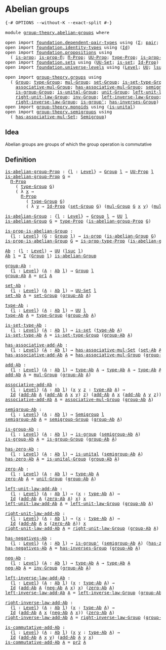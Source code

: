 # Abelian groups

<pre class="Agda"><a id="27" class="Symbol">{-#</a> <a id="31" class="Keyword">OPTIONS</a> <a id="39" class="Pragma">--without-K</a> <a id="51" class="Pragma">--exact-split</a> <a id="65" class="Symbol">#-}</a>

<a id="70" class="Keyword">module</a> <a id="77" href="group-theory.abelian-groups.html" class="Module">group-theory.abelian-groups</a> <a id="105" class="Keyword">where</a>

<a id="112" class="Keyword">open</a> <a id="117" class="Keyword">import</a> <a id="124" href="foundation.dependent-pair-types.html" class="Module">foundation.dependent-pair-types</a> <a id="156" class="Keyword">using</a> <a id="162" class="Symbol">(</a><a id="163" href="foundation-core.dependent-pair-types.html#502" class="Record">Σ</a><a id="164" class="Symbol">;</a> <a id="166" href="foundation-core.dependent-pair-types.html#575" class="InductiveConstructor">pair</a><a id="170" class="Symbol">;</a> <a id="172" href="foundation-core.dependent-pair-types.html#592" class="Field">pr1</a><a id="175" class="Symbol">;</a> <a id="177" href="foundation-core.dependent-pair-types.html#604" class="Field">pr2</a><a id="180" class="Symbol">)</a>
<a id="182" class="Keyword">open</a> <a id="187" class="Keyword">import</a> <a id="194" href="foundation.identity-types.html" class="Module">foundation.identity-types</a> <a id="220" class="Keyword">using</a> <a id="226" class="Symbol">(</a><a id="227" href="foundation-core.identity-types.html#641" class="Datatype">Id</a><a id="229" class="Symbol">)</a>
<a id="231" class="Keyword">open</a> <a id="236" class="Keyword">import</a> <a id="243" href="foundation.propositions.html" class="Module">foundation.propositions</a> <a id="267" class="Keyword">using</a>
  <a id="275" class="Symbol">(</a> <a id="277" href="foundation-core.propositions.html#1246" class="Function">is-prop</a><a id="284" class="Symbol">;</a> <a id="286" href="foundation.propositions.html#1492" class="Function">is-prop-Π</a><a id="295" class="Symbol">;</a> <a id="297" href="foundation.propositions.html#1941" class="Function">Π-Prop</a><a id="303" class="Symbol">;</a> <a id="305" href="foundation-core.propositions.html#1322" class="Function">UU-Prop</a><a id="312" class="Symbol">;</a> <a id="314" href="foundation-core.propositions.html#1424" class="Function">type-Prop</a><a id="323" class="Symbol">;</a> <a id="325" href="foundation-core.propositions.html#1491" class="Function">is-prop-type-Prop</a><a id="342" class="Symbol">)</a>
<a id="344" class="Keyword">open</a> <a id="349" class="Keyword">import</a> <a id="356" href="foundation.sets.html" class="Module">foundation.sets</a> <a id="372" class="Keyword">using</a> <a id="378" class="Symbol">(</a><a id="379" href="foundation-core.sets.html#1177" class="Function">UU-Set</a><a id="385" class="Symbol">;</a> <a id="387" href="foundation-core.sets.html#1099" class="Function">is-set</a><a id="393" class="Symbol">;</a> <a id="395" href="foundation-core.sets.html#1407" class="Function">Id-Prop</a><a id="402" class="Symbol">)</a>
<a id="404" class="Keyword">open</a> <a id="409" class="Keyword">import</a> <a id="416" href="foundation.universe-levels.html" class="Module">foundation.universe-levels</a> <a id="443" class="Keyword">using</a> <a id="449" class="Symbol">(</a><a id="450" href="Agda.Primitive.html#597" class="Postulate">Level</a><a id="455" class="Symbol">;</a> <a id="457" href="foundation-core.universe-levels.html#222" class="Primitive">UU</a><a id="459" class="Symbol">;</a> <a id="461" href="Agda.Primitive.html#780" class="Primitive">lsuc</a><a id="465" class="Symbol">)</a>

<a id="468" class="Keyword">open</a> <a id="473" class="Keyword">import</a> <a id="480" href="group-theory.groups.html" class="Module">group-theory.groups</a> <a id="500" class="Keyword">using</a>
  <a id="508" class="Symbol">(</a> <a id="510" href="group-theory.groups.html#1961" class="Function">Group</a><a id="515" class="Symbol">;</a> <a id="517" href="group-theory.groups.html#2204" class="Function">type-Group</a><a id="527" class="Symbol">;</a> <a id="529" href="group-theory.groups.html#2449" class="Function">mul-Group</a><a id="538" class="Symbol">;</a> <a id="540" href="group-theory.groups.html#2144" class="Function">set-Group</a><a id="549" class="Symbol">;</a> <a id="551" href="group-theory.groups.html#2256" class="Function">is-set-type-Group</a><a id="568" class="Symbol">;</a>
    <a id="574" href="group-theory.groups.html#2798" class="Function">associative-mul-Group</a><a id="595" class="Symbol">;</a> <a id="597" href="group-theory.groups.html#2335" class="Function">has-associative-mul-Group</a><a id="622" class="Symbol">;</a> <a id="624" href="group-theory.groups.html#2083" class="Function">semigroup-Group</a><a id="639" class="Symbol">;</a> <a id="641" href="group-theory.groups.html#1829" class="Function">is-group</a><a id="649" class="Symbol">;</a>
    <a id="655" href="group-theory.groups.html#2979" class="Function">is-group-Group</a><a id="669" class="Symbol">;</a> <a id="671" href="group-theory.groups.html#3051" class="Function">is-unital-Group</a><a id="686" class="Symbol">;</a> <a id="688" href="group-theory.groups.html#3240" class="Function">unit-Group</a><a id="698" class="Symbol">;</a> <a id="700" href="group-theory.groups.html#3304" class="Function">left-unit-law-Group</a><a id="719" class="Symbol">;</a>
    <a id="725" href="group-theory.groups.html#3434" class="Function">right-unit-law-Group</a><a id="745" class="Symbol">;</a> <a id="747" href="group-theory.groups.html#3676" class="Function">inv-Group</a><a id="756" class="Symbol">;</a> <a id="758" href="group-theory.groups.html#3754" class="Function">left-inverse-law-Group</a><a id="780" class="Symbol">;</a>
    <a id="786" href="group-theory.groups.html#3905" class="Function">right-inverse-law-Group</a><a id="809" class="Symbol">;</a> <a id="811" href="group-theory.groups.html#1501" class="Function">is-group&#39;</a><a id="820" class="Symbol">;</a> <a id="822" href="group-theory.groups.html#3566" class="Function">has-inverses-Group</a><a id="840" class="Symbol">)</a>
<a id="842" class="Keyword">open</a> <a id="847" class="Keyword">import</a> <a id="854" href="group-theory.monoids.html" class="Module">group-theory.monoids</a> <a id="875" class="Keyword">using</a> <a id="881" class="Symbol">(</a><a id="882" href="group-theory.monoids.html#825" class="Function">is-unital</a><a id="891" class="Symbol">)</a>
<a id="893" class="Keyword">open</a> <a id="898" class="Keyword">import</a> <a id="905" href="group-theory.semigroups.html" class="Module">group-theory.semigroups</a> <a id="929" class="Keyword">using</a>
  <a id="937" class="Symbol">(</a> <a id="939" href="group-theory.semigroups.html#611" class="Function">has-associative-mul-Set</a><a id="962" class="Symbol">;</a> <a id="964" href="group-theory.semigroups.html#737" class="Function">Semigroup</a><a id="973" class="Symbol">)</a>
</pre>
## Idea

Abelian groups are groups of which the group operation is commutative

## Definition

<pre class="Agda"><a id="is-abelian-group-Prop"></a><a id="1083" href="group-theory.abelian-groups.html#1083" class="Function">is-abelian-group-Prop</a> <a id="1105" class="Symbol">:</a> <a id="1107" class="Symbol">{</a><a id="1108" href="group-theory.abelian-groups.html#1108" class="Bound">l</a> <a id="1110" class="Symbol">:</a> <a id="1112" href="Agda.Primitive.html#597" class="Postulate">Level</a><a id="1117" class="Symbol">}</a> <a id="1119" class="Symbol">→</a> <a id="1121" href="group-theory.groups.html#1961" class="Function">Group</a> <a id="1127" href="group-theory.abelian-groups.html#1108" class="Bound">l</a> <a id="1129" class="Symbol">→</a> <a id="1131" href="foundation-core.propositions.html#1322" class="Function">UU-Prop</a> <a id="1139" href="group-theory.abelian-groups.html#1108" class="Bound">l</a>
<a id="1141" href="group-theory.abelian-groups.html#1083" class="Function">is-abelian-group-Prop</a> <a id="1163" href="group-theory.abelian-groups.html#1163" class="Bound">G</a> <a id="1165" class="Symbol">=</a>
  <a id="1169" href="foundation.propositions.html#1941" class="Function">Π-Prop</a>
    <a id="1180" class="Symbol">(</a> <a id="1182" href="group-theory.groups.html#2204" class="Function">type-Group</a> <a id="1193" href="group-theory.abelian-groups.html#1163" class="Bound">G</a><a id="1194" class="Symbol">)</a>
    <a id="1200" class="Symbol">(</a> <a id="1202" class="Symbol">λ</a> <a id="1204" href="group-theory.abelian-groups.html#1204" class="Bound">x</a> <a id="1206" class="Symbol">→</a>
      <a id="1214" href="foundation.propositions.html#1941" class="Function">Π-Prop</a>
        <a id="1229" class="Symbol">(</a> <a id="1231" href="group-theory.groups.html#2204" class="Function">type-Group</a> <a id="1242" href="group-theory.abelian-groups.html#1163" class="Bound">G</a><a id="1243" class="Symbol">)</a>
        <a id="1253" class="Symbol">(</a> <a id="1255" class="Symbol">λ</a> <a id="1257" href="group-theory.abelian-groups.html#1257" class="Bound">y</a> <a id="1259" class="Symbol">→</a> <a id="1261" href="foundation-core.sets.html#1407" class="Function">Id-Prop</a> <a id="1269" class="Symbol">(</a><a id="1270" href="group-theory.groups.html#2144" class="Function">set-Group</a> <a id="1280" href="group-theory.abelian-groups.html#1163" class="Bound">G</a><a id="1281" class="Symbol">)</a> <a id="1283" class="Symbol">(</a><a id="1284" href="group-theory.groups.html#2449" class="Function">mul-Group</a> <a id="1294" href="group-theory.abelian-groups.html#1163" class="Bound">G</a> <a id="1296" href="group-theory.abelian-groups.html#1204" class="Bound">x</a> <a id="1298" href="group-theory.abelian-groups.html#1257" class="Bound">y</a><a id="1299" class="Symbol">)</a> <a id="1301" class="Symbol">(</a><a id="1302" href="group-theory.groups.html#2449" class="Function">mul-Group</a> <a id="1312" href="group-theory.abelian-groups.html#1163" class="Bound">G</a> <a id="1314" href="group-theory.abelian-groups.html#1257" class="Bound">y</a> <a id="1316" href="group-theory.abelian-groups.html#1204" class="Bound">x</a><a id="1317" class="Symbol">)))</a>

<a id="is-abelian-Group"></a><a id="1322" href="group-theory.abelian-groups.html#1322" class="Function">is-abelian-Group</a> <a id="1339" class="Symbol">:</a> <a id="1341" class="Symbol">{</a><a id="1342" href="group-theory.abelian-groups.html#1342" class="Bound">l</a> <a id="1344" class="Symbol">:</a> <a id="1346" href="Agda.Primitive.html#597" class="Postulate">Level</a><a id="1351" class="Symbol">}</a> <a id="1353" class="Symbol">→</a> <a id="1355" href="group-theory.groups.html#1961" class="Function">Group</a> <a id="1361" href="group-theory.abelian-groups.html#1342" class="Bound">l</a> <a id="1363" class="Symbol">→</a> <a id="1365" href="foundation-core.universe-levels.html#222" class="Primitive">UU</a> <a id="1368" href="group-theory.abelian-groups.html#1342" class="Bound">l</a>
<a id="1370" href="group-theory.abelian-groups.html#1322" class="Function">is-abelian-Group</a> <a id="1387" href="group-theory.abelian-groups.html#1387" class="Bound">G</a> <a id="1389" class="Symbol">=</a> <a id="1391" href="foundation-core.propositions.html#1424" class="Function">type-Prop</a> <a id="1401" class="Symbol">(</a><a id="1402" href="group-theory.abelian-groups.html#1083" class="Function">is-abelian-group-Prop</a> <a id="1424" href="group-theory.abelian-groups.html#1387" class="Bound">G</a><a id="1425" class="Symbol">)</a>

<a id="is-prop-is-abelian-Group"></a><a id="1428" href="group-theory.abelian-groups.html#1428" class="Function">is-prop-is-abelian-Group</a> <a id="1453" class="Symbol">:</a>
  <a id="1457" class="Symbol">{</a><a id="1458" href="group-theory.abelian-groups.html#1458" class="Bound">l</a> <a id="1460" class="Symbol">:</a> <a id="1462" href="Agda.Primitive.html#597" class="Postulate">Level</a><a id="1467" class="Symbol">}</a> <a id="1469" class="Symbol">(</a><a id="1470" href="group-theory.abelian-groups.html#1470" class="Bound">G</a> <a id="1472" class="Symbol">:</a> <a id="1474" href="group-theory.groups.html#1961" class="Function">Group</a> <a id="1480" href="group-theory.abelian-groups.html#1458" class="Bound">l</a><a id="1481" class="Symbol">)</a> <a id="1483" class="Symbol">→</a> <a id="1485" href="foundation-core.propositions.html#1246" class="Function">is-prop</a> <a id="1493" class="Symbol">(</a><a id="1494" href="group-theory.abelian-groups.html#1322" class="Function">is-abelian-Group</a> <a id="1511" href="group-theory.abelian-groups.html#1470" class="Bound">G</a><a id="1512" class="Symbol">)</a>
<a id="1514" href="group-theory.abelian-groups.html#1428" class="Function">is-prop-is-abelian-Group</a> <a id="1539" href="group-theory.abelian-groups.html#1539" class="Bound">G</a> <a id="1541" class="Symbol">=</a> <a id="1543" href="foundation-core.propositions.html#1491" class="Function">is-prop-type-Prop</a> <a id="1561" class="Symbol">(</a><a id="1562" href="group-theory.abelian-groups.html#1083" class="Function">is-abelian-group-Prop</a> <a id="1584" href="group-theory.abelian-groups.html#1539" class="Bound">G</a><a id="1585" class="Symbol">)</a>

<a id="Ab"></a><a id="1588" href="group-theory.abelian-groups.html#1588" class="Function">Ab</a> <a id="1591" class="Symbol">:</a> <a id="1593" class="Symbol">(</a><a id="1594" href="group-theory.abelian-groups.html#1594" class="Bound">l</a> <a id="1596" class="Symbol">:</a> <a id="1598" href="Agda.Primitive.html#597" class="Postulate">Level</a><a id="1603" class="Symbol">)</a> <a id="1605" class="Symbol">→</a> <a id="1607" href="foundation-core.universe-levels.html#222" class="Primitive">UU</a> <a id="1610" class="Symbol">(</a><a id="1611" href="Agda.Primitive.html#780" class="Primitive">lsuc</a> <a id="1616" href="group-theory.abelian-groups.html#1594" class="Bound">l</a><a id="1617" class="Symbol">)</a>
<a id="1619" href="group-theory.abelian-groups.html#1588" class="Function">Ab</a> <a id="1622" href="group-theory.abelian-groups.html#1622" class="Bound">l</a> <a id="1624" class="Symbol">=</a> <a id="1626" href="foundation-core.dependent-pair-types.html#502" class="Record">Σ</a> <a id="1628" class="Symbol">(</a><a id="1629" href="group-theory.groups.html#1961" class="Function">Group</a> <a id="1635" href="group-theory.abelian-groups.html#1622" class="Bound">l</a><a id="1636" class="Symbol">)</a> <a id="1638" href="group-theory.abelian-groups.html#1322" class="Function">is-abelian-Group</a>

<a id="group-Ab"></a><a id="1656" href="group-theory.abelian-groups.html#1656" class="Function">group-Ab</a> <a id="1665" class="Symbol">:</a>
  <a id="1669" class="Symbol">{</a><a id="1670" href="group-theory.abelian-groups.html#1670" class="Bound">l</a> <a id="1672" class="Symbol">:</a> <a id="1674" href="Agda.Primitive.html#597" class="Postulate">Level</a><a id="1679" class="Symbol">}</a> <a id="1681" class="Symbol">(</a><a id="1682" href="group-theory.abelian-groups.html#1682" class="Bound">A</a> <a id="1684" class="Symbol">:</a> <a id="1686" href="group-theory.abelian-groups.html#1588" class="Function">Ab</a> <a id="1689" href="group-theory.abelian-groups.html#1670" class="Bound">l</a><a id="1690" class="Symbol">)</a> <a id="1692" class="Symbol">→</a> <a id="1694" href="group-theory.groups.html#1961" class="Function">Group</a> <a id="1700" href="group-theory.abelian-groups.html#1670" class="Bound">l</a>
<a id="1702" href="group-theory.abelian-groups.html#1656" class="Function">group-Ab</a> <a id="1711" href="group-theory.abelian-groups.html#1711" class="Bound">A</a> <a id="1713" class="Symbol">=</a> <a id="1715" href="foundation-core.dependent-pair-types.html#592" class="Field">pr1</a> <a id="1719" href="group-theory.abelian-groups.html#1711" class="Bound">A</a>

<a id="set-Ab"></a><a id="1722" href="group-theory.abelian-groups.html#1722" class="Function">set-Ab</a> <a id="1729" class="Symbol">:</a>
  <a id="1733" class="Symbol">{</a><a id="1734" href="group-theory.abelian-groups.html#1734" class="Bound">l</a> <a id="1736" class="Symbol">:</a> <a id="1738" href="Agda.Primitive.html#597" class="Postulate">Level</a><a id="1743" class="Symbol">}</a> <a id="1745" class="Symbol">(</a><a id="1746" href="group-theory.abelian-groups.html#1746" class="Bound">A</a> <a id="1748" class="Symbol">:</a> <a id="1750" href="group-theory.abelian-groups.html#1588" class="Function">Ab</a> <a id="1753" href="group-theory.abelian-groups.html#1734" class="Bound">l</a><a id="1754" class="Symbol">)</a> <a id="1756" class="Symbol">→</a> <a id="1758" href="foundation-core.sets.html#1177" class="Function">UU-Set</a> <a id="1765" href="group-theory.abelian-groups.html#1734" class="Bound">l</a>
<a id="1767" href="group-theory.abelian-groups.html#1722" class="Function">set-Ab</a> <a id="1774" href="group-theory.abelian-groups.html#1774" class="Bound">A</a> <a id="1776" class="Symbol">=</a> <a id="1778" href="group-theory.groups.html#2144" class="Function">set-Group</a> <a id="1788" class="Symbol">(</a><a id="1789" href="group-theory.abelian-groups.html#1656" class="Function">group-Ab</a> <a id="1798" href="group-theory.abelian-groups.html#1774" class="Bound">A</a><a id="1799" class="Symbol">)</a>

<a id="type-Ab"></a><a id="1802" href="group-theory.abelian-groups.html#1802" class="Function">type-Ab</a> <a id="1810" class="Symbol">:</a>
  <a id="1814" class="Symbol">{</a><a id="1815" href="group-theory.abelian-groups.html#1815" class="Bound">l</a> <a id="1817" class="Symbol">:</a> <a id="1819" href="Agda.Primitive.html#597" class="Postulate">Level</a><a id="1824" class="Symbol">}</a> <a id="1826" class="Symbol">(</a><a id="1827" href="group-theory.abelian-groups.html#1827" class="Bound">A</a> <a id="1829" class="Symbol">:</a> <a id="1831" href="group-theory.abelian-groups.html#1588" class="Function">Ab</a> <a id="1834" href="group-theory.abelian-groups.html#1815" class="Bound">l</a><a id="1835" class="Symbol">)</a> <a id="1837" class="Symbol">→</a> <a id="1839" href="foundation-core.universe-levels.html#222" class="Primitive">UU</a> <a id="1842" href="group-theory.abelian-groups.html#1815" class="Bound">l</a>
<a id="1844" href="group-theory.abelian-groups.html#1802" class="Function">type-Ab</a> <a id="1852" href="group-theory.abelian-groups.html#1852" class="Bound">A</a> <a id="1854" class="Symbol">=</a> <a id="1856" href="group-theory.groups.html#2204" class="Function">type-Group</a> <a id="1867" class="Symbol">(</a><a id="1868" href="group-theory.abelian-groups.html#1656" class="Function">group-Ab</a> <a id="1877" href="group-theory.abelian-groups.html#1852" class="Bound">A</a><a id="1878" class="Symbol">)</a>

<a id="is-set-type-Ab"></a><a id="1881" href="group-theory.abelian-groups.html#1881" class="Function">is-set-type-Ab</a> <a id="1896" class="Symbol">:</a>
  <a id="1900" class="Symbol">{</a><a id="1901" href="group-theory.abelian-groups.html#1901" class="Bound">l</a> <a id="1903" class="Symbol">:</a> <a id="1905" href="Agda.Primitive.html#597" class="Postulate">Level</a><a id="1910" class="Symbol">}</a> <a id="1912" class="Symbol">(</a><a id="1913" href="group-theory.abelian-groups.html#1913" class="Bound">A</a> <a id="1915" class="Symbol">:</a> <a id="1917" href="group-theory.abelian-groups.html#1588" class="Function">Ab</a> <a id="1920" href="group-theory.abelian-groups.html#1901" class="Bound">l</a><a id="1921" class="Symbol">)</a> <a id="1923" class="Symbol">→</a> <a id="1925" href="foundation-core.sets.html#1099" class="Function">is-set</a> <a id="1932" class="Symbol">(</a><a id="1933" href="group-theory.abelian-groups.html#1802" class="Function">type-Ab</a> <a id="1941" href="group-theory.abelian-groups.html#1913" class="Bound">A</a><a id="1942" class="Symbol">)</a>
<a id="1944" href="group-theory.abelian-groups.html#1881" class="Function">is-set-type-Ab</a> <a id="1959" href="group-theory.abelian-groups.html#1959" class="Bound">A</a> <a id="1961" class="Symbol">=</a> <a id="1963" href="group-theory.groups.html#2256" class="Function">is-set-type-Group</a> <a id="1981" class="Symbol">(</a><a id="1982" href="group-theory.abelian-groups.html#1656" class="Function">group-Ab</a> <a id="1991" href="group-theory.abelian-groups.html#1959" class="Bound">A</a><a id="1992" class="Symbol">)</a>

<a id="has-associative-add-Ab"></a><a id="1995" href="group-theory.abelian-groups.html#1995" class="Function">has-associative-add-Ab</a> <a id="2018" class="Symbol">:</a>
  <a id="2022" class="Symbol">{</a><a id="2023" href="group-theory.abelian-groups.html#2023" class="Bound">l</a> <a id="2025" class="Symbol">:</a> <a id="2027" href="Agda.Primitive.html#597" class="Postulate">Level</a><a id="2032" class="Symbol">}</a> <a id="2034" class="Symbol">(</a><a id="2035" href="group-theory.abelian-groups.html#2035" class="Bound">A</a> <a id="2037" class="Symbol">:</a> <a id="2039" href="group-theory.abelian-groups.html#1588" class="Function">Ab</a> <a id="2042" href="group-theory.abelian-groups.html#2023" class="Bound">l</a><a id="2043" class="Symbol">)</a> <a id="2045" class="Symbol">→</a> <a id="2047" href="group-theory.semigroups.html#611" class="Function">has-associative-mul-Set</a> <a id="2071" class="Symbol">(</a><a id="2072" href="group-theory.abelian-groups.html#1722" class="Function">set-Ab</a> <a id="2079" href="group-theory.abelian-groups.html#2035" class="Bound">A</a><a id="2080" class="Symbol">)</a>
<a id="2082" href="group-theory.abelian-groups.html#1995" class="Function">has-associative-add-Ab</a> <a id="2105" href="group-theory.abelian-groups.html#2105" class="Bound">A</a> <a id="2107" class="Symbol">=</a> <a id="2109" href="group-theory.groups.html#2335" class="Function">has-associative-mul-Group</a> <a id="2135" class="Symbol">(</a><a id="2136" href="group-theory.abelian-groups.html#1656" class="Function">group-Ab</a> <a id="2145" href="group-theory.abelian-groups.html#2105" class="Bound">A</a><a id="2146" class="Symbol">)</a>

<a id="add-Ab"></a><a id="2149" href="group-theory.abelian-groups.html#2149" class="Function">add-Ab</a> <a id="2156" class="Symbol">:</a>
  <a id="2160" class="Symbol">{</a><a id="2161" href="group-theory.abelian-groups.html#2161" class="Bound">l</a> <a id="2163" class="Symbol">:</a> <a id="2165" href="Agda.Primitive.html#597" class="Postulate">Level</a><a id="2170" class="Symbol">}</a> <a id="2172" class="Symbol">(</a><a id="2173" href="group-theory.abelian-groups.html#2173" class="Bound">A</a> <a id="2175" class="Symbol">:</a> <a id="2177" href="group-theory.abelian-groups.html#1588" class="Function">Ab</a> <a id="2180" href="group-theory.abelian-groups.html#2161" class="Bound">l</a><a id="2181" class="Symbol">)</a> <a id="2183" class="Symbol">→</a> <a id="2185" href="group-theory.abelian-groups.html#1802" class="Function">type-Ab</a> <a id="2193" href="group-theory.abelian-groups.html#2173" class="Bound">A</a> <a id="2195" class="Symbol">→</a> <a id="2197" href="group-theory.abelian-groups.html#1802" class="Function">type-Ab</a> <a id="2205" href="group-theory.abelian-groups.html#2173" class="Bound">A</a> <a id="2207" class="Symbol">→</a> <a id="2209" href="group-theory.abelian-groups.html#1802" class="Function">type-Ab</a> <a id="2217" href="group-theory.abelian-groups.html#2173" class="Bound">A</a>
<a id="2219" href="group-theory.abelian-groups.html#2149" class="Function">add-Ab</a> <a id="2226" href="group-theory.abelian-groups.html#2226" class="Bound">A</a> <a id="2228" class="Symbol">=</a> <a id="2230" href="group-theory.groups.html#2449" class="Function">mul-Group</a> <a id="2240" class="Symbol">(</a><a id="2241" href="group-theory.abelian-groups.html#1656" class="Function">group-Ab</a> <a id="2250" href="group-theory.abelian-groups.html#2226" class="Bound">A</a><a id="2251" class="Symbol">)</a>

<a id="associative-add-Ab"></a><a id="2254" href="group-theory.abelian-groups.html#2254" class="Function">associative-add-Ab</a> <a id="2273" class="Symbol">:</a>
  <a id="2277" class="Symbol">{</a><a id="2278" href="group-theory.abelian-groups.html#2278" class="Bound">l</a> <a id="2280" class="Symbol">:</a> <a id="2282" href="Agda.Primitive.html#597" class="Postulate">Level</a><a id="2287" class="Symbol">}</a> <a id="2289" class="Symbol">(</a><a id="2290" href="group-theory.abelian-groups.html#2290" class="Bound">A</a> <a id="2292" class="Symbol">:</a> <a id="2294" href="group-theory.abelian-groups.html#1588" class="Function">Ab</a> <a id="2297" href="group-theory.abelian-groups.html#2278" class="Bound">l</a><a id="2298" class="Symbol">)</a> <a id="2300" class="Symbol">(</a><a id="2301" href="group-theory.abelian-groups.html#2301" class="Bound">x</a> <a id="2303" href="group-theory.abelian-groups.html#2303" class="Bound">y</a> <a id="2305" href="group-theory.abelian-groups.html#2305" class="Bound">z</a> <a id="2307" class="Symbol">:</a> <a id="2309" href="group-theory.abelian-groups.html#1802" class="Function">type-Ab</a> <a id="2317" href="group-theory.abelian-groups.html#2290" class="Bound">A</a><a id="2318" class="Symbol">)</a> <a id="2320" class="Symbol">→</a>
  <a id="2324" href="foundation-core.identity-types.html#641" class="Datatype">Id</a> <a id="2327" class="Symbol">(</a><a id="2328" href="group-theory.abelian-groups.html#2149" class="Function">add-Ab</a> <a id="2335" href="group-theory.abelian-groups.html#2290" class="Bound">A</a> <a id="2337" class="Symbol">(</a><a id="2338" href="group-theory.abelian-groups.html#2149" class="Function">add-Ab</a> <a id="2345" href="group-theory.abelian-groups.html#2290" class="Bound">A</a> <a id="2347" href="group-theory.abelian-groups.html#2301" class="Bound">x</a> <a id="2349" href="group-theory.abelian-groups.html#2303" class="Bound">y</a><a id="2350" class="Symbol">)</a> <a id="2352" href="group-theory.abelian-groups.html#2305" class="Bound">z</a><a id="2353" class="Symbol">)</a> <a id="2355" class="Symbol">(</a><a id="2356" href="group-theory.abelian-groups.html#2149" class="Function">add-Ab</a> <a id="2363" href="group-theory.abelian-groups.html#2290" class="Bound">A</a> <a id="2365" href="group-theory.abelian-groups.html#2301" class="Bound">x</a> <a id="2367" class="Symbol">(</a><a id="2368" href="group-theory.abelian-groups.html#2149" class="Function">add-Ab</a> <a id="2375" href="group-theory.abelian-groups.html#2290" class="Bound">A</a> <a id="2377" href="group-theory.abelian-groups.html#2303" class="Bound">y</a> <a id="2379" href="group-theory.abelian-groups.html#2305" class="Bound">z</a><a id="2380" class="Symbol">))</a>
<a id="2383" href="group-theory.abelian-groups.html#2254" class="Function">associative-add-Ab</a> <a id="2402" href="group-theory.abelian-groups.html#2402" class="Bound">A</a> <a id="2404" class="Symbol">=</a> <a id="2406" href="group-theory.groups.html#2798" class="Function">associative-mul-Group</a> <a id="2428" class="Symbol">(</a><a id="2429" href="group-theory.abelian-groups.html#1656" class="Function">group-Ab</a> <a id="2438" href="group-theory.abelian-groups.html#2402" class="Bound">A</a><a id="2439" class="Symbol">)</a>

<a id="semigroup-Ab"></a><a id="2442" href="group-theory.abelian-groups.html#2442" class="Function">semigroup-Ab</a> <a id="2455" class="Symbol">:</a>
  <a id="2459" class="Symbol">{</a><a id="2460" href="group-theory.abelian-groups.html#2460" class="Bound">l</a> <a id="2462" class="Symbol">:</a> <a id="2464" href="Agda.Primitive.html#597" class="Postulate">Level</a><a id="2469" class="Symbol">}</a> <a id="2471" class="Symbol">(</a><a id="2472" href="group-theory.abelian-groups.html#2472" class="Bound">A</a> <a id="2474" class="Symbol">:</a> <a id="2476" href="group-theory.abelian-groups.html#1588" class="Function">Ab</a> <a id="2479" href="group-theory.abelian-groups.html#2460" class="Bound">l</a><a id="2480" class="Symbol">)</a> <a id="2482" class="Symbol">→</a> <a id="2484" href="group-theory.semigroups.html#737" class="Function">Semigroup</a> <a id="2494" href="group-theory.abelian-groups.html#2460" class="Bound">l</a>
<a id="2496" href="group-theory.abelian-groups.html#2442" class="Function">semigroup-Ab</a> <a id="2509" href="group-theory.abelian-groups.html#2509" class="Bound">A</a> <a id="2511" class="Symbol">=</a> <a id="2513" href="group-theory.groups.html#2083" class="Function">semigroup-Group</a> <a id="2529" class="Symbol">(</a><a id="2530" href="group-theory.abelian-groups.html#1656" class="Function">group-Ab</a> <a id="2539" href="group-theory.abelian-groups.html#2509" class="Bound">A</a><a id="2540" class="Symbol">)</a>

<a id="is-group-Ab"></a><a id="2543" href="group-theory.abelian-groups.html#2543" class="Function">is-group-Ab</a> <a id="2555" class="Symbol">:</a>
  <a id="2559" class="Symbol">{</a><a id="2560" href="group-theory.abelian-groups.html#2560" class="Bound">l</a> <a id="2562" class="Symbol">:</a> <a id="2564" href="Agda.Primitive.html#597" class="Postulate">Level</a><a id="2569" class="Symbol">}</a> <a id="2571" class="Symbol">(</a><a id="2572" href="group-theory.abelian-groups.html#2572" class="Bound">A</a> <a id="2574" class="Symbol">:</a> <a id="2576" href="group-theory.abelian-groups.html#1588" class="Function">Ab</a> <a id="2579" href="group-theory.abelian-groups.html#2560" class="Bound">l</a><a id="2580" class="Symbol">)</a> <a id="2582" class="Symbol">→</a> <a id="2584" href="group-theory.groups.html#1829" class="Function">is-group</a> <a id="2593" class="Symbol">(</a><a id="2594" href="group-theory.abelian-groups.html#2442" class="Function">semigroup-Ab</a> <a id="2607" href="group-theory.abelian-groups.html#2572" class="Bound">A</a><a id="2608" class="Symbol">)</a>
<a id="2610" href="group-theory.abelian-groups.html#2543" class="Function">is-group-Ab</a> <a id="2622" href="group-theory.abelian-groups.html#2622" class="Bound">A</a> <a id="2624" class="Symbol">=</a> <a id="2626" href="group-theory.groups.html#2979" class="Function">is-group-Group</a> <a id="2641" class="Symbol">(</a><a id="2642" href="group-theory.abelian-groups.html#1656" class="Function">group-Ab</a> <a id="2651" href="group-theory.abelian-groups.html#2622" class="Bound">A</a><a id="2652" class="Symbol">)</a>

<a id="has-zero-Ab"></a><a id="2655" href="group-theory.abelian-groups.html#2655" class="Function">has-zero-Ab</a> <a id="2667" class="Symbol">:</a>
  <a id="2671" class="Symbol">{</a><a id="2672" href="group-theory.abelian-groups.html#2672" class="Bound">l</a> <a id="2674" class="Symbol">:</a> <a id="2676" href="Agda.Primitive.html#597" class="Postulate">Level</a><a id="2681" class="Symbol">}</a> <a id="2683" class="Symbol">(</a><a id="2684" href="group-theory.abelian-groups.html#2684" class="Bound">A</a> <a id="2686" class="Symbol">:</a> <a id="2688" href="group-theory.abelian-groups.html#1588" class="Function">Ab</a> <a id="2691" href="group-theory.abelian-groups.html#2672" class="Bound">l</a><a id="2692" class="Symbol">)</a> <a id="2694" class="Symbol">→</a> <a id="2696" href="group-theory.monoids.html#825" class="Function">is-unital</a> <a id="2706" class="Symbol">(</a><a id="2707" href="group-theory.abelian-groups.html#2442" class="Function">semigroup-Ab</a> <a id="2720" href="group-theory.abelian-groups.html#2684" class="Bound">A</a><a id="2721" class="Symbol">)</a>
<a id="2723" href="group-theory.abelian-groups.html#2655" class="Function">has-zero-Ab</a> <a id="2735" href="group-theory.abelian-groups.html#2735" class="Bound">A</a> <a id="2737" class="Symbol">=</a> <a id="2739" href="group-theory.groups.html#3051" class="Function">is-unital-Group</a> <a id="2755" class="Symbol">(</a><a id="2756" href="group-theory.abelian-groups.html#1656" class="Function">group-Ab</a> <a id="2765" href="group-theory.abelian-groups.html#2735" class="Bound">A</a><a id="2766" class="Symbol">)</a>

<a id="zero-Ab"></a><a id="2769" href="group-theory.abelian-groups.html#2769" class="Function">zero-Ab</a> <a id="2777" class="Symbol">:</a>
  <a id="2781" class="Symbol">{</a><a id="2782" href="group-theory.abelian-groups.html#2782" class="Bound">l</a> <a id="2784" class="Symbol">:</a> <a id="2786" href="Agda.Primitive.html#597" class="Postulate">Level</a><a id="2791" class="Symbol">}</a> <a id="2793" class="Symbol">(</a><a id="2794" href="group-theory.abelian-groups.html#2794" class="Bound">A</a> <a id="2796" class="Symbol">:</a> <a id="2798" href="group-theory.abelian-groups.html#1588" class="Function">Ab</a> <a id="2801" href="group-theory.abelian-groups.html#2782" class="Bound">l</a><a id="2802" class="Symbol">)</a> <a id="2804" class="Symbol">→</a> <a id="2806" href="group-theory.abelian-groups.html#1802" class="Function">type-Ab</a> <a id="2814" href="group-theory.abelian-groups.html#2794" class="Bound">A</a>
<a id="2816" href="group-theory.abelian-groups.html#2769" class="Function">zero-Ab</a> <a id="2824" href="group-theory.abelian-groups.html#2824" class="Bound">A</a> <a id="2826" class="Symbol">=</a> <a id="2828" href="group-theory.groups.html#3240" class="Function">unit-Group</a> <a id="2839" class="Symbol">(</a><a id="2840" href="group-theory.abelian-groups.html#1656" class="Function">group-Ab</a> <a id="2849" href="group-theory.abelian-groups.html#2824" class="Bound">A</a><a id="2850" class="Symbol">)</a>

<a id="left-unit-law-add-Ab"></a><a id="2853" href="group-theory.abelian-groups.html#2853" class="Function">left-unit-law-add-Ab</a> <a id="2874" class="Symbol">:</a>
  <a id="2878" class="Symbol">{</a><a id="2879" href="group-theory.abelian-groups.html#2879" class="Bound">l</a> <a id="2881" class="Symbol">:</a> <a id="2883" href="Agda.Primitive.html#597" class="Postulate">Level</a><a id="2888" class="Symbol">}</a> <a id="2890" class="Symbol">(</a><a id="2891" href="group-theory.abelian-groups.html#2891" class="Bound">A</a> <a id="2893" class="Symbol">:</a> <a id="2895" href="group-theory.abelian-groups.html#1588" class="Function">Ab</a> <a id="2898" href="group-theory.abelian-groups.html#2879" class="Bound">l</a><a id="2899" class="Symbol">)</a> <a id="2901" class="Symbol">→</a> <a id="2903" class="Symbol">(</a><a id="2904" href="group-theory.abelian-groups.html#2904" class="Bound">x</a> <a id="2906" class="Symbol">:</a> <a id="2908" href="group-theory.abelian-groups.html#1802" class="Function">type-Ab</a> <a id="2916" href="group-theory.abelian-groups.html#2891" class="Bound">A</a><a id="2917" class="Symbol">)</a> <a id="2919" class="Symbol">→</a>
  <a id="2923" href="foundation-core.identity-types.html#641" class="Datatype">Id</a> <a id="2926" class="Symbol">(</a><a id="2927" href="group-theory.abelian-groups.html#2149" class="Function">add-Ab</a> <a id="2934" href="group-theory.abelian-groups.html#2891" class="Bound">A</a> <a id="2936" class="Symbol">(</a><a id="2937" href="group-theory.abelian-groups.html#2769" class="Function">zero-Ab</a> <a id="2945" href="group-theory.abelian-groups.html#2891" class="Bound">A</a><a id="2946" class="Symbol">)</a> <a id="2948" href="group-theory.abelian-groups.html#2904" class="Bound">x</a><a id="2949" class="Symbol">)</a> <a id="2951" href="group-theory.abelian-groups.html#2904" class="Bound">x</a>
<a id="2953" href="group-theory.abelian-groups.html#2853" class="Function">left-unit-law-add-Ab</a> <a id="2974" href="group-theory.abelian-groups.html#2974" class="Bound">A</a> <a id="2976" class="Symbol">=</a> <a id="2978" href="group-theory.groups.html#3304" class="Function">left-unit-law-Group</a> <a id="2998" class="Symbol">(</a><a id="2999" href="group-theory.abelian-groups.html#1656" class="Function">group-Ab</a> <a id="3008" href="group-theory.abelian-groups.html#2974" class="Bound">A</a><a id="3009" class="Symbol">)</a>

<a id="right-unit-law-add-Ab"></a><a id="3012" href="group-theory.abelian-groups.html#3012" class="Function">right-unit-law-add-Ab</a> <a id="3034" class="Symbol">:</a>
  <a id="3038" class="Symbol">{</a><a id="3039" href="group-theory.abelian-groups.html#3039" class="Bound">l</a> <a id="3041" class="Symbol">:</a> <a id="3043" href="Agda.Primitive.html#597" class="Postulate">Level</a><a id="3048" class="Symbol">}</a> <a id="3050" class="Symbol">(</a><a id="3051" href="group-theory.abelian-groups.html#3051" class="Bound">A</a> <a id="3053" class="Symbol">:</a> <a id="3055" href="group-theory.abelian-groups.html#1588" class="Function">Ab</a> <a id="3058" href="group-theory.abelian-groups.html#3039" class="Bound">l</a><a id="3059" class="Symbol">)</a> <a id="3061" class="Symbol">→</a> <a id="3063" class="Symbol">(</a><a id="3064" href="group-theory.abelian-groups.html#3064" class="Bound">x</a> <a id="3066" class="Symbol">:</a> <a id="3068" href="group-theory.abelian-groups.html#1802" class="Function">type-Ab</a> <a id="3076" href="group-theory.abelian-groups.html#3051" class="Bound">A</a><a id="3077" class="Symbol">)</a> <a id="3079" class="Symbol">→</a>
  <a id="3083" href="foundation-core.identity-types.html#641" class="Datatype">Id</a> <a id="3086" class="Symbol">(</a><a id="3087" href="group-theory.abelian-groups.html#2149" class="Function">add-Ab</a> <a id="3094" href="group-theory.abelian-groups.html#3051" class="Bound">A</a> <a id="3096" href="group-theory.abelian-groups.html#3064" class="Bound">x</a> <a id="3098" class="Symbol">(</a><a id="3099" href="group-theory.abelian-groups.html#2769" class="Function">zero-Ab</a> <a id="3107" href="group-theory.abelian-groups.html#3051" class="Bound">A</a><a id="3108" class="Symbol">))</a> <a id="3111" href="group-theory.abelian-groups.html#3064" class="Bound">x</a>
<a id="3113" href="group-theory.abelian-groups.html#3012" class="Function">right-unit-law-add-Ab</a> <a id="3135" href="group-theory.abelian-groups.html#3135" class="Bound">A</a> <a id="3137" class="Symbol">=</a> <a id="3139" href="group-theory.groups.html#3434" class="Function">right-unit-law-Group</a> <a id="3160" class="Symbol">(</a><a id="3161" href="group-theory.abelian-groups.html#1656" class="Function">group-Ab</a> <a id="3170" href="group-theory.abelian-groups.html#3135" class="Bound">A</a><a id="3171" class="Symbol">)</a>

<a id="has-negatives-Ab"></a><a id="3174" href="group-theory.abelian-groups.html#3174" class="Function">has-negatives-Ab</a> <a id="3191" class="Symbol">:</a>
  <a id="3195" class="Symbol">{</a><a id="3196" href="group-theory.abelian-groups.html#3196" class="Bound">l</a> <a id="3198" class="Symbol">:</a> <a id="3200" href="Agda.Primitive.html#597" class="Postulate">Level</a><a id="3205" class="Symbol">}</a> <a id="3207" class="Symbol">(</a><a id="3208" href="group-theory.abelian-groups.html#3208" class="Bound">A</a> <a id="3210" class="Symbol">:</a> <a id="3212" href="group-theory.abelian-groups.html#1588" class="Function">Ab</a> <a id="3215" href="group-theory.abelian-groups.html#3196" class="Bound">l</a><a id="3216" class="Symbol">)</a> <a id="3218" class="Symbol">→</a> <a id="3220" href="group-theory.groups.html#1501" class="Function">is-group&#39;</a> <a id="3230" class="Symbol">(</a><a id="3231" href="group-theory.abelian-groups.html#2442" class="Function">semigroup-Ab</a> <a id="3244" href="group-theory.abelian-groups.html#3208" class="Bound">A</a><a id="3245" class="Symbol">)</a> <a id="3247" class="Symbol">(</a><a id="3248" href="group-theory.abelian-groups.html#2655" class="Function">has-zero-Ab</a> <a id="3260" href="group-theory.abelian-groups.html#3208" class="Bound">A</a><a id="3261" class="Symbol">)</a>
<a id="3263" href="group-theory.abelian-groups.html#3174" class="Function">has-negatives-Ab</a> <a id="3280" href="group-theory.abelian-groups.html#3280" class="Bound">A</a> <a id="3282" class="Symbol">=</a> <a id="3284" href="group-theory.groups.html#3566" class="Function">has-inverses-Group</a> <a id="3303" class="Symbol">(</a><a id="3304" href="group-theory.abelian-groups.html#1656" class="Function">group-Ab</a> <a id="3313" href="group-theory.abelian-groups.html#3280" class="Bound">A</a><a id="3314" class="Symbol">)</a>

<a id="neg-Ab"></a><a id="3317" href="group-theory.abelian-groups.html#3317" class="Function">neg-Ab</a> <a id="3324" class="Symbol">:</a>
  <a id="3328" class="Symbol">{</a><a id="3329" href="group-theory.abelian-groups.html#3329" class="Bound">l</a> <a id="3331" class="Symbol">:</a> <a id="3333" href="Agda.Primitive.html#597" class="Postulate">Level</a><a id="3338" class="Symbol">}</a> <a id="3340" class="Symbol">(</a><a id="3341" href="group-theory.abelian-groups.html#3341" class="Bound">A</a> <a id="3343" class="Symbol">:</a> <a id="3345" href="group-theory.abelian-groups.html#1588" class="Function">Ab</a> <a id="3348" href="group-theory.abelian-groups.html#3329" class="Bound">l</a><a id="3349" class="Symbol">)</a> <a id="3351" class="Symbol">→</a> <a id="3353" href="group-theory.abelian-groups.html#1802" class="Function">type-Ab</a> <a id="3361" href="group-theory.abelian-groups.html#3341" class="Bound">A</a> <a id="3363" class="Symbol">→</a> <a id="3365" href="group-theory.abelian-groups.html#1802" class="Function">type-Ab</a> <a id="3373" href="group-theory.abelian-groups.html#3341" class="Bound">A</a>
<a id="3375" href="group-theory.abelian-groups.html#3317" class="Function">neg-Ab</a> <a id="3382" href="group-theory.abelian-groups.html#3382" class="Bound">A</a> <a id="3384" class="Symbol">=</a> <a id="3386" href="group-theory.groups.html#3676" class="Function">inv-Group</a> <a id="3396" class="Symbol">(</a><a id="3397" href="group-theory.abelian-groups.html#1656" class="Function">group-Ab</a> <a id="3406" href="group-theory.abelian-groups.html#3382" class="Bound">A</a><a id="3407" class="Symbol">)</a>

<a id="left-inverse-law-add-Ab"></a><a id="3410" href="group-theory.abelian-groups.html#3410" class="Function">left-inverse-law-add-Ab</a> <a id="3434" class="Symbol">:</a>
  <a id="3438" class="Symbol">{</a><a id="3439" href="group-theory.abelian-groups.html#3439" class="Bound">l</a> <a id="3441" class="Symbol">:</a> <a id="3443" href="Agda.Primitive.html#597" class="Postulate">Level</a><a id="3448" class="Symbol">}</a> <a id="3450" class="Symbol">(</a><a id="3451" href="group-theory.abelian-groups.html#3451" class="Bound">A</a> <a id="3453" class="Symbol">:</a> <a id="3455" href="group-theory.abelian-groups.html#1588" class="Function">Ab</a> <a id="3458" href="group-theory.abelian-groups.html#3439" class="Bound">l</a><a id="3459" class="Symbol">)</a> <a id="3461" class="Symbol">(</a><a id="3462" href="group-theory.abelian-groups.html#3462" class="Bound">x</a> <a id="3464" class="Symbol">:</a> <a id="3466" href="group-theory.abelian-groups.html#1802" class="Function">type-Ab</a> <a id="3474" href="group-theory.abelian-groups.html#3451" class="Bound">A</a><a id="3475" class="Symbol">)</a> <a id="3477" class="Symbol">→</a>
  <a id="3481" href="foundation-core.identity-types.html#641" class="Datatype">Id</a> <a id="3484" class="Symbol">(</a><a id="3485" href="group-theory.abelian-groups.html#2149" class="Function">add-Ab</a> <a id="3492" href="group-theory.abelian-groups.html#3451" class="Bound">A</a> <a id="3494" class="Symbol">(</a><a id="3495" href="group-theory.abelian-groups.html#3317" class="Function">neg-Ab</a> <a id="3502" href="group-theory.abelian-groups.html#3451" class="Bound">A</a> <a id="3504" href="group-theory.abelian-groups.html#3462" class="Bound">x</a><a id="3505" class="Symbol">)</a> <a id="3507" href="group-theory.abelian-groups.html#3462" class="Bound">x</a><a id="3508" class="Symbol">)</a> <a id="3510" class="Symbol">(</a><a id="3511" href="group-theory.abelian-groups.html#2769" class="Function">zero-Ab</a> <a id="3519" href="group-theory.abelian-groups.html#3451" class="Bound">A</a><a id="3520" class="Symbol">)</a>
<a id="3522" href="group-theory.abelian-groups.html#3410" class="Function">left-inverse-law-add-Ab</a> <a id="3546" href="group-theory.abelian-groups.html#3546" class="Bound">A</a> <a id="3548" class="Symbol">=</a> <a id="3550" href="group-theory.groups.html#3754" class="Function">left-inverse-law-Group</a> <a id="3573" class="Symbol">(</a><a id="3574" href="group-theory.abelian-groups.html#1656" class="Function">group-Ab</a> <a id="3583" href="group-theory.abelian-groups.html#3546" class="Bound">A</a><a id="3584" class="Symbol">)</a>

<a id="right-inverse-law-add-Ab"></a><a id="3587" href="group-theory.abelian-groups.html#3587" class="Function">right-inverse-law-add-Ab</a> <a id="3612" class="Symbol">:</a>
  <a id="3616" class="Symbol">{</a><a id="3617" href="group-theory.abelian-groups.html#3617" class="Bound">l</a> <a id="3619" class="Symbol">:</a> <a id="3621" href="Agda.Primitive.html#597" class="Postulate">Level</a><a id="3626" class="Symbol">}</a> <a id="3628" class="Symbol">(</a><a id="3629" href="group-theory.abelian-groups.html#3629" class="Bound">A</a> <a id="3631" class="Symbol">:</a> <a id="3633" href="group-theory.abelian-groups.html#1588" class="Function">Ab</a> <a id="3636" href="group-theory.abelian-groups.html#3617" class="Bound">l</a><a id="3637" class="Symbol">)</a> <a id="3639" class="Symbol">(</a><a id="3640" href="group-theory.abelian-groups.html#3640" class="Bound">x</a> <a id="3642" class="Symbol">:</a> <a id="3644" href="group-theory.abelian-groups.html#1802" class="Function">type-Ab</a> <a id="3652" href="group-theory.abelian-groups.html#3629" class="Bound">A</a><a id="3653" class="Symbol">)</a> <a id="3655" class="Symbol">→</a>
  <a id="3659" href="foundation-core.identity-types.html#641" class="Datatype">Id</a> <a id="3662" class="Symbol">(</a><a id="3663" href="group-theory.abelian-groups.html#2149" class="Function">add-Ab</a> <a id="3670" href="group-theory.abelian-groups.html#3629" class="Bound">A</a> <a id="3672" href="group-theory.abelian-groups.html#3640" class="Bound">x</a> <a id="3674" class="Symbol">(</a><a id="3675" href="group-theory.abelian-groups.html#3317" class="Function">neg-Ab</a> <a id="3682" href="group-theory.abelian-groups.html#3629" class="Bound">A</a> <a id="3684" href="group-theory.abelian-groups.html#3640" class="Bound">x</a><a id="3685" class="Symbol">))</a> <a id="3688" class="Symbol">(</a><a id="3689" href="group-theory.abelian-groups.html#2769" class="Function">zero-Ab</a> <a id="3697" href="group-theory.abelian-groups.html#3629" class="Bound">A</a><a id="3698" class="Symbol">)</a>
<a id="3700" href="group-theory.abelian-groups.html#3587" class="Function">right-inverse-law-add-Ab</a> <a id="3725" href="group-theory.abelian-groups.html#3725" class="Bound">A</a> <a id="3727" class="Symbol">=</a> <a id="3729" href="group-theory.groups.html#3905" class="Function">right-inverse-law-Group</a> <a id="3753" class="Symbol">(</a><a id="3754" href="group-theory.abelian-groups.html#1656" class="Function">group-Ab</a> <a id="3763" href="group-theory.abelian-groups.html#3725" class="Bound">A</a><a id="3764" class="Symbol">)</a>

<a id="is-commutative-add-Ab"></a><a id="3767" href="group-theory.abelian-groups.html#3767" class="Function">is-commutative-add-Ab</a> <a id="3789" class="Symbol">:</a>
  <a id="3793" class="Symbol">{</a><a id="3794" href="group-theory.abelian-groups.html#3794" class="Bound">l</a> <a id="3796" class="Symbol">:</a> <a id="3798" href="Agda.Primitive.html#597" class="Postulate">Level</a><a id="3803" class="Symbol">}</a> <a id="3805" class="Symbol">(</a><a id="3806" href="group-theory.abelian-groups.html#3806" class="Bound">A</a> <a id="3808" class="Symbol">:</a> <a id="3810" href="group-theory.abelian-groups.html#1588" class="Function">Ab</a> <a id="3813" href="group-theory.abelian-groups.html#3794" class="Bound">l</a><a id="3814" class="Symbol">)</a> <a id="3816" class="Symbol">(</a><a id="3817" href="group-theory.abelian-groups.html#3817" class="Bound">x</a> <a id="3819" href="group-theory.abelian-groups.html#3819" class="Bound">y</a> <a id="3821" class="Symbol">:</a> <a id="3823" href="group-theory.abelian-groups.html#1802" class="Function">type-Ab</a> <a id="3831" href="group-theory.abelian-groups.html#3806" class="Bound">A</a><a id="3832" class="Symbol">)</a> <a id="3834" class="Symbol">→</a>
  <a id="3838" href="foundation-core.identity-types.html#641" class="Datatype">Id</a> <a id="3841" class="Symbol">(</a><a id="3842" href="group-theory.abelian-groups.html#2149" class="Function">add-Ab</a> <a id="3849" href="group-theory.abelian-groups.html#3806" class="Bound">A</a> <a id="3851" href="group-theory.abelian-groups.html#3817" class="Bound">x</a> <a id="3853" href="group-theory.abelian-groups.html#3819" class="Bound">y</a><a id="3854" class="Symbol">)</a> <a id="3856" class="Symbol">(</a><a id="3857" href="group-theory.abelian-groups.html#2149" class="Function">add-Ab</a> <a id="3864" href="group-theory.abelian-groups.html#3806" class="Bound">A</a> <a id="3866" href="group-theory.abelian-groups.html#3819" class="Bound">y</a> <a id="3868" href="group-theory.abelian-groups.html#3817" class="Bound">x</a><a id="3869" class="Symbol">)</a>
<a id="3871" href="group-theory.abelian-groups.html#3767" class="Function">is-commutative-add-Ab</a> <a id="3893" href="group-theory.abelian-groups.html#3893" class="Bound">A</a> <a id="3895" class="Symbol">=</a> <a id="3897" href="foundation-core.dependent-pair-types.html#604" class="Field">pr2</a> <a id="3901" href="group-theory.abelian-groups.html#3893" class="Bound">A</a>
</pre>